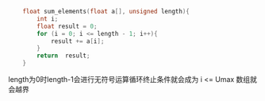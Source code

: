 ```c
    float sum_elements(float a[], unsigned length){
        int i;
        float result = 0;
        for (i = 0; i <= length - 1; i++){
            result += a[i];
        }
        return  result;
    }
```

length为0时length-1会进行无符号运算循环终止条件就会成为 i <= Umax 数组就会越界